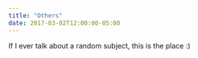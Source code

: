 ```yaml
---
title: "Others"
date: 2017-03-02T12:00:00-05:00
---
```

If I ever talk about a random subject, this is the place :)